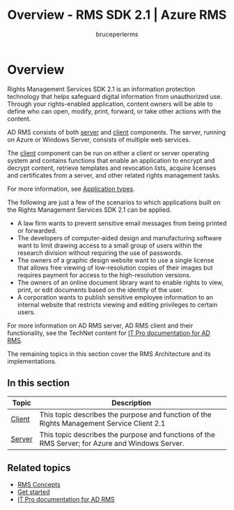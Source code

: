 ﻿---
# required metadata

title: Overview - RMS SDK 2.1 | Azure RMS
description: Rights Management Services (RMS) is an information protection technology that helps safeguard digital information from unauthorized use.
keywords:
author: bruceperlerms
manager: mbaldwin
ms.date: 07/11/2016
ms.topic: article
ms.prod:
ms.service: rights-management
ms.technology: techgroup-identity
ms.assetid: B546B6C1-ADC1-4EBD-95E2-B4A74E4E980B
# optional metadata

#ROBOTS:
audience: developer
#ms.devlang:
ms.reviewer: shubhamp
ms.suite: ems
#ms.tgt_pltfrm:
#ms.custom:

---

# Overview

Rights Management Services SDK 2.1 is an information protection technology that helps safeguard digital information from unauthorized use. Through your rights-enabled application, content owners will be able to define who can open, modify, print, forward, or take other actions with the content.

AD RMS consists of both [server](ad-rms-server.md) and [client](ad-rms-client.md) components. The server, running on Azure or Windows Server, consists of multiple web services.

The [client](ad-rms-client.md) component can be run on either a client or server operating system and contains functions that enable an application to encrypt and decrypt content, retrieve templates and revocation lists, acquire licenses and certificates from a server, and other related rights management tasks.

For more information, see [Application types](application-types.md).

The following are just a few of the scenarios to which applications built on the Rights Management Services SDK 2.1 can be applied.

-   A law firm wants to prevent sensitive email messages from being printed or forwarded.
-   The developers of computer-aided design and manufacturing software want to limit drawing access to a small group of users within the research division without requiring the use of passwords.
-   The owners of a graphic design website want to use a single license that allows free viewing of low-resolution copies of their images but requires payment for access to the high-resolution versions.
-   The owners of an online document library want to enable rights to view, print, or edit documents based on the identity of the user.
-   A corporation wants to publish sensitive employee information to an internal website that restricts viewing and editing privileges to certain users.

For more information on AD RMS server, AD RMS client and their functionality, see the TechNet content for [IT Pro documentation for AD RMS](https://TechNet.Microsoft.Com/library/cc771234.aspx).

The remaining topics in this section cover the RMS Architecture and its implementations.

## In this section

| Topic | Description |
|-------|-------------|
|[Client](ad-rms-client.md) |This topic describes the purpose and function of the Rights Management Service Client 2.1 |
|[Server](ad-rms-server.md) | This topic describes the purpose and functions of the RMS Server; for Azure and Windows Server.|


## Related topics

* [RMS Concepts](application-types.md)
* [Get started](getting-started-with-ad-rms-2-0.md)
* [IT Pro documentation for AD RMS](https://TechNet.Microsoft.Com/en-us/library/cc771234.aspx)
 

 

